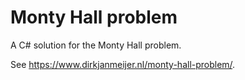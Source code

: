 # Monty Hall problem

A C# solution for the Monty Hall problem.

See https://www.dirkjanmeijer.nl/monty-hall-problem/.
